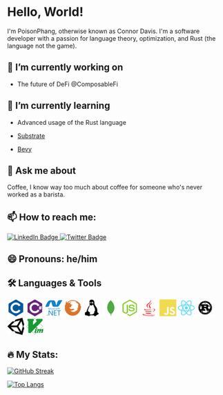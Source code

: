 # Hello, World!

I'm PoisonPhang, otherwise known as Connor Davis. I'm a software developer with a passion for language theory, optimization, and Rust (the language not the game).

## 🔭 I’m currently working on 

* The future of DeFi @ComposableFi

## 🌱 I’m currently learning 

* Advanced usage of the Rust language

* [Substrate](https://github.com/paritytech/substrate)

* [Bevy](https://github.com/bevyengine/bevy)

## 💬 Ask me about 

Coffee, I know way too much about coffee for someone who's never worked as a barista.

## 📫 How to reach me: 

<div id="badges">
  <a href="https://www.linkedin.com/in/connor-davis-13bb99148/">
    <img src="https://img.shields.io/badge/LinkedIn-blue?style=for-the-badge&logo=linkedin&logoColor=white" alt="LinkedIn Badge"/>
  </a>
  <a href="https://twitter.com/PoisonPhang">
    <img src="https://img.shields.io/badge/Twitter-blue?style=for-the-badge&logo=twitter&logoColor=white" alt="Twitter Badge"/>
  </a>
</div>

## 😄 Pronouns: he/him

## :hammer_and_wrench: Languages & Tools

<div>
<img src="https://github.com/devicons/devicon/blob/master/icons/c/c-plain.svg" alt="C" width="40" height="40"/>
<img src="https://github.com/devicons/devicon/blob/master/icons/csharp/csharp-plain.svg" alt="CSharp" width="40" height="40"/>
<img src="https://github.com/devicons/devicon/blob/master/icons/dot-net/dot-net-plain-wordmark.svg" alt=".NET" width="40" height="40"/>
<img src="https://github.com/devicons/devicon/blob/master/icons/firefox/firefox-plain.svg" alt="Firefox" width="40" height="40"/>
<img src="https://github.com/devicons/devicon/blob/master/icons/linux/linux-plain.svg" alt="Linux" width="40" height="40"/>
<img src="https://github.com/devicons/devicon/blob/master/icons/mongodb/mongodb-plain.svg" alt="MongoDB" width="40" height="40"/>
<img src="https://github.com/devicons/devicon/blob/master/icons/nodejs/nodejs-original.svg" alt="NodeJS" width="40" height="40"/>
<img src="https://github.com/devicons/devicon/blob/master/icons/java/java-plain.svg" alt="Java" width="40" height="40"/>
<img src="https://github.com/devicons/devicon/blob/master/icons/javascript/javascript-plain.svg" alt="JavaScript" width="40" height="40"/>
<img src="https://github.com/devicons/devicon/blob/master/icons/react/react-original.svg" alt="React" width="40" height="40"/>
<img src="https://github.com/devicons/devicon/blob/master/icons/rust/rust-plain.svg" alt="Rust" width="40" height="40"/>
<img src="https://github.com/devicons/devicon/blob/master/icons/unity/unity-original.svg" alt="Unity" width="40" height="40"/>
<img src="https://github.com/devicons/devicon/blob/master/icons/vim/vim-plain.svg" alt="Vim" width="40" height="40"/>
</div>

## :fire: My Stats:

[![GitHub Streak](http://github-readme-streak-stats.herokuapp.com?user=PoisonPhang&theme=dark&background=000000)](https://git.io/streak-stats)

[![Top Langs](https://github-readme-stats.vercel.app/api/top-langs/?username=PoisonPhang&layout=compact&theme=vision-friendly-dark)](https://github.com/anuraghazra/github-readme-stats)

